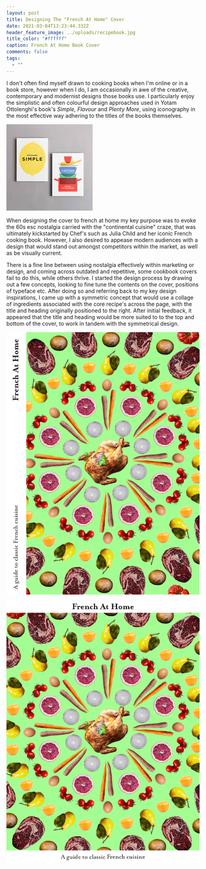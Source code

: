 ```yaml
---
layout: post
title: Designing The "French At Home" Cover
date: 2021-03-04T13:23:44.332Z
header_feature_image: ../uploads/recipebook.jpg
title_color: "#ffffff"
caption: French At Home Book Cover
comments: false
tags:
  - ""
---
```

I don't often find myself drawn to cooking books when I'm online or in a book store, however when I do, I am occasionally in awe of the creative, contemporary and modernist designs those books use. I particularly enjoy the simplistic and often colourful design approaches used in Yotam Ottolenghi's book's *Simple,* *Flavour* and *Plenty More*, using iconography in the most effective way adhering to the titles of the books themselves.

![](../uploads/download.jpg "Ottolenghi Book Covers ")

 When designing the cover to french at home my key purpose was to evoke the 60s esc nostalgia carried with the "continental cuisine" craze, that was ultimately kickstarted by Chef's such as Julia Child and her iconic French cooking book. However, I also desired to appease modern audiences with a design that would stand out amongst competitors within the market, as well as be visually current. 

There is a fine line between using nostalgia effectively within marketing or design, and coming across outdated and repetitive, some cookbook covers fail to do this, while others thrive. I started the design process by drawing out a few concepts, looking to fine tune the contents on the cover, positions of typeface etc. After doing so and referring back to my key design inspirations, I came up with a symmetric concept that would use a collage of ingredients associated with the core recipe's across the page, with the title and heading originally positioned to the right. After initial feedback, it appeared that the title and heading would be more suited to to the top and bottom of the cover, to work in tandem with the symmetrical design.

![](../uploads/recipebook.jpg "First Cover Design")

![](../uploads/frenchathome2.jpg "New Cover Design")